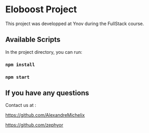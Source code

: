 # Eloboost Project

This project was developped at Ynov during the FullStack course.

## Available Scripts

In the project directory, you can run:

### `npm install`

### `npm start`

## If you have any questions

Contact us at :

https://github.com/AlexandreMichelix

https://github.com/zephyor
